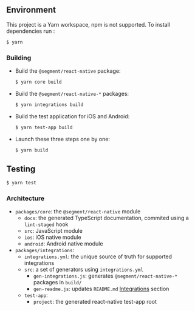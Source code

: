 ## Environment

This project is a Yarn workspace, npm is not supported. To install dependencies run :

```bash
$ yarn
```

### Building

- Build the `@segment/react-native` package:
  ```bash
  $ yarn core build
  ```
- Build the `@segment/react-native-*` packages:
  ```bash
  $ yarn integrations build
  ```
- Build the test application for iOS and Android:
  ```bash
  $ yarn test-app build
  ```
- Launch these three steps one by one:
  ```bash
  $ yarn build
  ```

## Testing

```bash
$ yarn test
```

### Architecture

- `packages/core`: the `@segment/react-native` module
  - `docs`: the generated TypeScript documentation, commited using a `lint-staged` hook
  - `src`: JavaScript module
  - `ios`: iOS native module
  - `android`: Android native module
- `packages/integrations`:
  - `integrations.yml`: the unique source of truth for supported integrations
  - `src`: a set of generators using `integrations.yml`
    - `gen-integrations.js`: generates `@segment/react-native-*` packages in `build/`
    - `gen-readme.js`: updates `README.md` [Integrations](README.md#integrations) section
  - `test-app`:
    - `project`: the generated react-native test-app root
